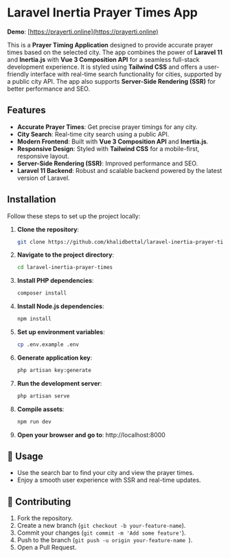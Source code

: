 # Laravel Inertia Prayer Times App

**Demo**: [https://prayerti.online](https://prayerti.online)


This is a **Prayer Timing Application** designed to provide accurate prayer times based on the selected city. The app combines the power of **Laravel 11** and **Inertia.js** with **Vue 3 Composition API** for a seamless full-stack development experience. It is styled using **Tailwind CSS** and offers a user-friendly interface with real-time search functionality for cities, supported by a public city API. The app also supports **Server-Side Rendering (SSR)** for better performance and SEO.

## Features

- **Accurate Prayer Times**: Get precise prayer timings for any city.
- **City Search**: Real-time city search using a public API.
- **Modern Frontend**: Built with **Vue 3 Composition API** and **Inertia.js**.
- **Responsive Design**: Styled with **Tailwind CSS** for a mobile-first, responsive layout.
- **Server-Side Rendering (SSR)**: Improved performance and SEO.
- **Laravel 11 Backend**: Robust and scalable backend powered by the latest version of Laravel.

## Installation

Follow these steps to set up the project locally:

1. **Clone the repository**:
   ```bash
   git clone https://github.com/khalidbettal/laravel-inertia-prayer-times.git 

2. **Navigate to the project directory**:
   ```bash
   cd laravel-inertia-prayer-times

3. **Install PHP dependencies**:
   ```bash
   composer install

4. **Install Node.js dependencies**:
   ```bash
   npm install

5. **Set up environment variables**:
   ```bash
   cp .env.example .env

6. **Generate application key**:
   ```bash
   php artisan key:generate

7. **Run the development server**:
   ```bash
   php artisan serve

8. **Compile assets**:
   ```bash
   npm run dev

8. **Open your browser and go to**:
   http://localhost:8000

## 📖 Usage

- Use the search bar to find your city and view the prayer times.
- Enjoy a smooth user experience with SSR and real-time updates.

## 🤝 Contributing

1. Fork the repository.
2. Create a new branch (`git checkout -b your-feature-name`).
3. Commit your changes (`git commit -m 'Add some feature'`).
4. Push to the branch (`git push -u origin your-feature-name `).
5. Open a Pull Request.


